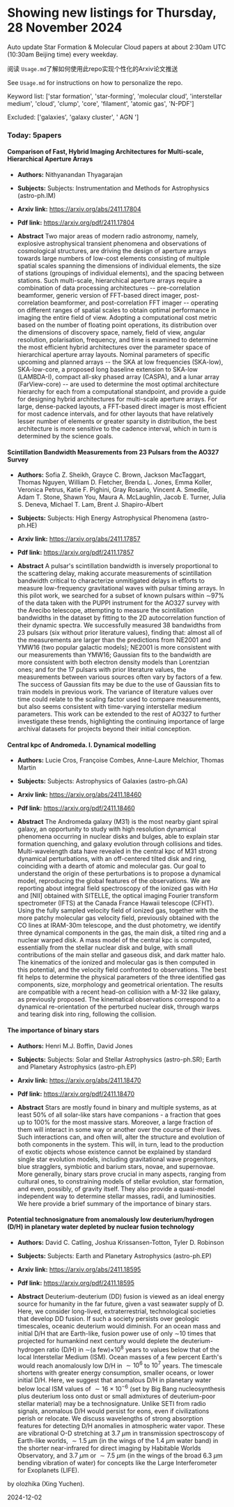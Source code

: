 # Showing new listings for Thursday, 28 November 2024
Auto update Star Formation & Molecular Cloud papers at about 2:30am UTC (10:30am Beijing time) every weekday.


阅读 `Usage.md`了解如何使用此repo实现个性化的Arxiv论文推送

See `Usage.md` for instructions on how to personalize the repo. 


Keyword list: ['star formation', 'star-forming', 'molecular cloud', 'interstellar medium', 'cloud', 'clump', 'core', 'filament', 'atomic gas', 'N-PDF']


Excluded: ['galaxies', 'galaxy cluster', ' AGN ']


### Today: 5papers 
#### Comparison of Fast, Hybrid Imaging Architectures for Multi-scale, Hierarchical Aperture Arrays
 - **Authors:** Nithyanandan Thyagarajan
 - **Subjects:** Subjects:
Instrumentation and Methods for Astrophysics (astro-ph.IM)
 - **Arxiv link:** https://arxiv.org/abs/2411.17804

 - **Pdf link:** https://arxiv.org/pdf/2411.17804

 - **Abstract**
 Two major areas of modern radio astronomy, namely, explosive astrophysical transient phenomena and observations of cosmological structures, are driving the design of aperture arrays towards large numbers of low-cost elements consisting of multiple spatial scales spanning the dimensions of individual elements, the size of stations (groupings of individual elements), and the spacing between stations. Such multi-scale, hierarchical aperture arrays require a combination of data processing architectures -- pre-correlation beamformer, generic version of FFT-based direct imager, post-correlation beamformer, and post-correlation FFT imager -- operating on different ranges of spatial scales to obtain optimal performance in imaging the entire field of view. Adopting a computational cost metric based on the number of floating point operations, its distribution over the dimensions of discovery space, namely, field of view, angular resolution, polarisation, frequency, and time is examined to determine the most efficient hybrid architectures over the parameter space of hierarchical aperture array layouts. Nominal parameters of specific upcoming and planned arrays -- the SKA at low frequencies (SKA-low), SKA-low-core, a proposed long baseline extension to SKA-low (LAMBDA-I), compact all-sky phased array (CASPA), and a lunar array (FarView-core) -- are used to determine the most optimal architecture hierarchy for each from a computational standpoint, and provide a guide for designing hybrid architectures for multi-scale aperture arrays. For large, dense-packed layouts, a FFT-based direct imager is most efficient for most cadence intervals, and for other layouts that have relatively lesser number of elements or greater sparsity in distribution, the best architecture is more sensitive to the cadence interval, which in turn is determined by the science goals.
#### Scintillation Bandwidth Measurements from 23 Pulsars from the AO327 Survey
 - **Authors:** Sofia Z. Sheikh, Grayce C. Brown, Jackson MacTaggart, Thomas Nguyen, William D. Fletcher, Brenda L. Jones, Emma Koller, Veronica Petrus, Katie F. Pighini, Gray Rosario, Vincent A. Smedile, Adam T. Stone, Shawn You, Maura A. McLaughlin, Jacob E. Turner, Julia S. Deneva, Michael T. Lam, Brent J. Shapiro-Albert
 - **Subjects:** Subjects:
High Energy Astrophysical Phenomena (astro-ph.HE)
 - **Arxiv link:** https://arxiv.org/abs/2411.17857

 - **Pdf link:** https://arxiv.org/pdf/2411.17857

 - **Abstract**
 A pulsar's scintillation bandwidth is inversely proportional to the scattering delay, making accurate measurements of scintillation bandwidth critical to characterize unmitigated delays in efforts to measure low-frequency gravitational waves with pulsar timing arrays. In this pilot work, we searched for a subset of known pulsars within $\sim$97% of the data taken with the PUPPI instrument for the AO327 survey with the Arecibo telescope, attempting to measure the scintillation bandwidths in the dataset by fitting to the 2D autocorrelation function of their dynamic spectra. We successfully measured 38 bandwidths from 23 pulsars (six without prior literature values), finding that: almost all of the measurements are larger than the predictions from NE2001 and YMW16 (two popular galactic models); NE2001 is more consistent with our measurements than YMW16; Gaussian fits to the bandwidth are more consistent with both electron density models than Lorentzian ones; and for the 17 pulsars with prior literature values, the measurements between various sources often vary by factors of a few. The success of Gaussian fits may be due to the use of Gaussian fits to train models in previous work. The variance of literature values over time could relate to the scaling factor used to compare measurements, but also seems consistent with time-varying interstellar medium parameters. This work can be extended to the rest of AO327 to further investigate these trends, highlighting the continuing importance of large archival datasets for projects beyond their initial conception.
#### Central kpc of Andromeda. I. Dynamical modelling
 - **Authors:** Lucie Cros, Françoise Combes, Anne-Laure Melchior, Thomas Martin
 - **Subjects:** Subjects:
Astrophysics of Galaxies (astro-ph.GA)
 - **Arxiv link:** https://arxiv.org/abs/2411.18460

 - **Pdf link:** https://arxiv.org/pdf/2411.18460

 - **Abstract**
 The Andromeda galaxy (M31) is the most nearby giant spiral galaxy, an opportunity to study with high resolution dynamical phenomena occurring in nuclear disks and bulges, able to explain star formation quenching, and galaxy evolution through collisions and tides. Multi-wavelength data have revealed in the central kpc of M31 strong dynamical perturbations, with an off-centered tilted disk and ring, coinciding with a dearth of atomic and molecular gas. Our goal to understand the origin of these perturbations is to propose a dynamical model, reproducing the global features of the observations. We are reporting about integral field spectroscopy of the ionized gas with H$\alpha$ and [NII] obtained with SITELLE, the optical imaging Fourier transform spectrometer (IFTS) at the Canada France Hawaii telescope (CFHT). Using the fully sampled velocity field of ionized gas, together with the more patchy molecular gas velocity field, previously obtained with the CO lines at IRAM-30m telescope, and the dust photometry, we identify three dynamical components in the gas, the main disk, a tilted ring and a nuclear warped disk. A mass model of the central kpc is computed, essentially from the stellar nuclear disk and bulge, with small contributions of the main stellar and gaseous disk, and dark matter halo. The kinematics of the ionized and molecular gas is then computed in this potential, and the velocity field confronted to observations. The best fit helps to determine the physical parameters of the three identified gas components, size, morphology and geometrical orientation. The results are compatible with a recent head-on collision with a M-32 like galaxy, as previously proposed. The kinematical observations correspond to a dynamical re-orientation of the perturbed nuclear disk, through warps and tearing disk into ring, following the collision.
#### The importance of binary stars
 - **Authors:** Henri M.J. Boffin, David Jones
 - **Subjects:** Subjects:
Solar and Stellar Astrophysics (astro-ph.SR); Earth and Planetary Astrophysics (astro-ph.EP)
 - **Arxiv link:** https://arxiv.org/abs/2411.18470

 - **Pdf link:** https://arxiv.org/pdf/2411.18470

 - **Abstract**
 Stars are mostly found in binary and multiple systems, as at least 50% of all solar-like stars have companions - a fraction that goes up to 100% for the most massive stars. Moreover, a large fraction of them will interact in some way or another over the course of their lives. Such interactions can, and often will, alter the structure and evolution of both components in the system. This will, in turn, lead to the production of exotic objects whose existence cannot be explained by standard single star evolution models, including gravitational wave progenitors, blue stragglers, symbiotic and barium stars, novae, and supernovae. More generally, binary stars prove crucial in many aspects, ranging from cultural ones, to constraining models of stellar evolution, star formation, and even, possibly, of gravity itself. They also provide a quasi-model independent way to determine stellar masses, radii, and luminosities. We here provide a brief summary of the importance of binary stars.
#### Potential technosignature from anomalously low deuterium/hydrogen (D/H) in planetary water depleted by nuclear fusion technology
 - **Authors:** David C. Catling, Joshua Krissansen-Totton, Tyler D. Robinson
 - **Subjects:** Subjects:
Earth and Planetary Astrophysics (astro-ph.EP)
 - **Arxiv link:** https://arxiv.org/abs/2411.18595

 - **Pdf link:** https://arxiv.org/pdf/2411.18595

 - **Abstract**
 Deuterium-deuterium (DD) fusion is viewed as an ideal energy source for humanity in the far future, given a vast seawater supply of D. Here, we consider long-lived, extraterrestrial, technological societies that develop DD fusion. If such a society persists over geologic timescales, oceanic deuterium would diminish. For an ocean mass and initial D/H that are Earth-like, fusion power use of only $\sim$10 times that projected for humankind next century would deplete the deuterium-hydrogen ratio (D/H) in $\sim$(a few)$\times 10^8$ years to values below that of the local Interstellar Medium (ISM). Ocean masses of a few percent Earth's would reach anomalously low D/H in $\sim10^6$ to $10^7$ years. The timescale shortens with greater energy consumption, smaller oceans, or lower initial D/H. Here, we suggest that anomalous D/H in planetary water below local ISM values of $\sim16\times 10^{-6}$ (set by Big Bang nucleosynthesis plus deuterium loss onto dust or small admixtures of deuterium-poor stellar material) may be a technosignature. Unlike SETI from radio signals, anomalous D/H would persist for eons, even if civilizations perish or relocate. We discuss wavelengths of strong absorption features for detecting D/H anomalies in atmospheric water vapor. These are vibrational O-D stretching at 3.7 $\mu$m in transmission spectroscopy of Earth-like worlds, $\sim1.5$ $\mu$m (in the wings of the 1.4 $\mu$m water band) in the shorter near-infrared for direct imaging by Habitable Worlds Observatory, and 3.7 $\mu$m or $\sim7.5$ $\mu$m (in the wings of the broad 6.3 $\mu$m bending vibration of water) for concepts like the Large Interferometer for Exoplanets (LIFE).


by olozhika (Xing Yuchen). 


2024-12-02
